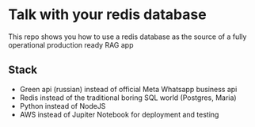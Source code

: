 # Talk with your redis database

This repo shows you how to use a redis database as the source of a fully operational production ready RAG app

## Stack

* Green api (russian) instead of official Meta Whatsapp business api
* Redis instead of the traditional boring SQL world (Postgres, Maria)
* Python instead of NodeJS
* AWS instead of Jupiter Notebook for deployment and testing
